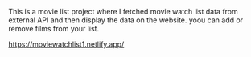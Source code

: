 This is a movie list project where I fetched movie watch list data from
external API and then display the data on the website. yoou can add or remove films from your list. 

https://moviewatchlist1.netlify.app/

